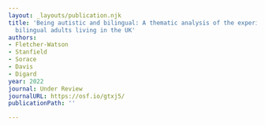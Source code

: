 ```yaml
---
layout: _layouts/publication.njk
title: 'Being autistic and bilingual: A thematic analysis of the experiences of autistic
  bilingual adults living in the UK'
authors:
- Fletcher-Watson
- Stanfield
- Sorace
- Davis
- Digard
year: 2022
journal: Under Review
journalURL: https://osf.io/gtxj5/
publicationPath: ''

---
```

